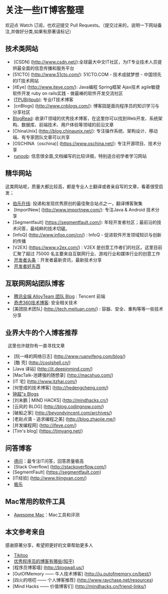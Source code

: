 关注一些IT博客整理
================

欢迎点 Watch 订阅，也欢迎提交 Pull Requests。（提交过来的，说明一下网站备注,并做好分类,如果有原著请标记）

## 技术类网站
-  [CSDN] (http://www.csdn.net/):全球最大中文IT社区，为IT专业技术人员提供最全面的信息传播和服务平台
-  [51CTO] (http://www.51cto.com/): 51CTO.COM - 技术成就梦想 - 中国领先的IT技术网站
-  [itEye] (http://www.iteye.com/): Java编程 Spring框架 Ajax技术 agile敏捷软件开发 ruby on rails实践 - 做最棒的软件开发交流社区
-  [ITPUB(itpub)](http://blog.itpub.net/): 专业IT技术博客
-  [cnBlogs] (http://www.cnblogs.com/): 博客园是面向程序员的知识学习与分享社区
-  [BlogRead](http://blogread.cn/it/): 收录IT领域的优秀技术博客，在这里你可以找到Web开发、系统架构、数据库、前端技术、用户体验等领域的前沿文章
-  [ChinaUnix] (http://blog.chinaunix.net/): 专注操作系统、架构设计、移动端、有专家团队文章可以共享
-  [OSCHINA（oschina)] (https://www.oschina.net/): 专注开源项目、技术分享
-  [runoob](http://www.runoob.com/): 信息很全面,文档编写的比较详细，特别适合初学者学习网站

## 精华网站
这类网站呢，质量大都比较高，都是专业人士翻译或者亲自写的文章，看着很受启发；

-  [伯乐在线](http://blog.jobbole.com/): 投递和发现优秀原创的最佳聚合站点之一，翻译博客聚集
-  [ImportNew] (http://www.importnew.com/): 专注Java & Android 技术分享
-  [Segmentfault] (https://segmentfault.com/): 年轻开发者社区；最前沿的技术问答，最纯粹的技术切磋。
-  [InfoQ] (http://www.infoq.com/cn/) : InfoQ - 促进软件开发领域知识与创新的传播
-  [V2EX] (https://www.v2ex.com/) : V2EX 是创意工作者们的社区。这里目前汇聚了超过 75000 名主要来自互联网行业、游戏行业和媒体行业的创意工作
-  [开发者头条](https://toutiao.io/)：开发者最新资讯，最新技术分享
-  [开发者好东西](http://www.memect.com/)

## 互联网网站团队博客
-  [腾讯全端 AlloyTeam 团队 Blog]() : Tencent  前端
-  [奇虎360技术博客](http://blogs.360.cn/): 安全相关技术
-  [美团技术团队] (http://tech.meituan.com/) : 容器、安全、重构等等一些技术分享

## 业界大牛的个人博客推荐
   这里也许就你有一直寻找文章 
   
-  [阮一峰的网络日志] (http://www.ruanyifeng.com/blog/)
-  [酷 壳] (http://coolshell.cn/)
-  [Java 译站] (http://it.deepinmind.com/)
-  [MacTalk-池建强的随想录] (http://macshuo.com/)
-  [IT 宅] (http://www.itzhai.com/)
-  [何登成的技术博客] (http://hedengcheng.com/)
-  [钟超"s Blogs](http://yes2.me/)
-  [刘未鹏 | MIND HACKS] (http://mindhacks.cn/)
-  [云风的 BLOG] (http://blog.codingnow.com/)
-  [破船之家] (http://beyondvincent.com/archives/)
-  [老赵点滴 - 追求编程之美] (http://blog.zhaojie.me/)
-  [并发编程网] (http://ifeve.com/)
-  [Tim's blog] (https://timyang.net/)

## 问答博客
-  [德问](http://www.dewen.net.cn/)：最专注IT问答，回答质量极高
-  [Stack Overflow] (http://stackoverflow.com/)
-  [SegmentFault] (https://segmentfault.com)
-  [IT经验] (http://www.itjingyan.com/)
-  [极乐](http://www.dreawer.com/)

## Mac常用的软件工具
-  [Awesome Mac](https://github.com/jaywcjlove/awesome-mac)：Mac工具和评测
## 本文参考来自
 感谢原著分享，希望把更好的文章帮助更多人
 
-  [Tikitoo](http://www.jianshu.com/u/c35153600475)
-  [优秀程序员的博客有哪些(知乎)](https://www.zhihu.com/question/19934502)
-  [程序员博客墙] (http://blogwall.us/)
-  [OutOfMemory —— 牛人技术博客] (http://ju.outofmemory.cn/best/)
-  [四火的唠叨 —— 个人博客推荐] (http://www.raychase.net/resources)
-  [Mind Hacks —— 价值博客们] (http://mindhacks.cn/friend-links/)








